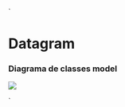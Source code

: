 `
<h1>Datagram</h1>

<h3>Diagrama de classes model</h3>


<img src="https://gitlab.com/ppads-mackenzie-2020-1/ppads-05j/the-datagram/the-data-gram-app/-/blob/master/modelos/diagrama%20de%20classes%20-%20models.jpg">


`
	
